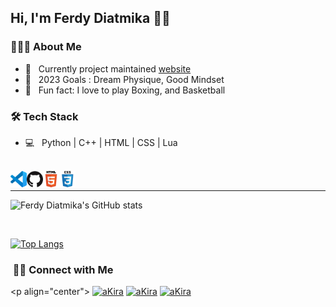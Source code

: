 <h2>Hi, I'm Ferdy Diatmika 🙍👋</h2>

<h3>👨🏻‍💻 About Me </h3>

- 🔭 &nbsp; Currently project maintained [website]
- 👑 &nbsp; 2023 Goals : Dream Physique, Good Mindset
- 🗿 &nbsp; Fun fact: I love to play Boxing, and Basketball

### 🛠 Tech Stack

- 💻 &nbsp; Python | C++ | HTML | CSS | Lua
<br>
<img &nbsp; align="left" alt="Visual Studio Code" width="26px" src="https://raw.githubusercontent.com/github/explore/80688e429a7d4ef2fca1e82350fe8e3517d3494d/topics/visual-studio-code/visual-studio-code.png" />
<img &nbsp; align="left" alt="GitHub" width="26px" src="https://raw.githubusercontent.com/github/explore/78df643247d429f6cc873026c0622819ad797942/topics/github/github.png"/>
<img &nbsp; align="left" alt="HTML5" width="26px" src="https://raw.githubusercontent.com/github/explore/80688e429a7d4ef2fca1e82350fe8e3517d3494d/topics/html/html.png" />
<img &nbsp; align="left" alt="CSS3" width="26px" src="https://raw.githubusercontent.com/github/explore/80688e429a7d4ef2fca1e82350fe8e3517d3494d/topics/css/css.png" />

<br />

---

<!-- REAMDE_STATS -->

![Ferdy Diatmika's GitHub stats](https://github-readme-stats.vercel.app/api?username=ferdydiatmika&show_icons=true&theme=tokyonight)

</br> 
  
[![Top Langs](https://github-readme-stats.vercel.app/api/top-langs/?username=ferdydiatmika&layout=compact&text_color=daf7dc&bg_color=151515)](https://github.com/FerdyDiatmika/github-readme-stats)

<h3> 🤝🏻 Connect with Me </h3>

<p align="center">
<a href="ferdydiatmika.github.io"><img alt="aKira" width="50px" src="https://img.icons8.com/plasticine/100/000000/globe.png" /></a>
[<img alt="aKira" width="50px" src="https://img.icons8.com/plasticine/100/000000/gmail.png" />][youtube]
<a href="https://instagram.com/ferdydiatmikaa"><img alt="aKira" width="50px" src="https://img.icons8.com/plasticine/100/000000/instagram-new.png" /></a>
</p>

<!-- END README -->

[website]: https://ferdydiatmika.github.io
[twitter]: https://twitter.com/ferdydiatmikaa
[youtube]: https://youtube.com/
[instagram]: https://instagram.com/ferdydiatmikaa
